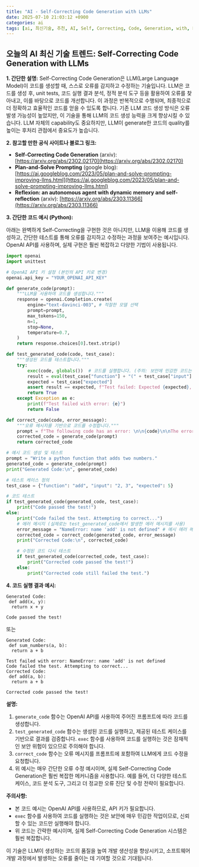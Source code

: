 ```yaml
---
title: "AI - Self-Correcting Code Generation with LLMs"
date: 2025-07-10 21:03:12 +0900
categories: ai
tags: [ai, 최신기술, 추천, AI, Self, Correcting, Code, Generation, with, LLMs]
---
```


## 오늘의 AI 최신 기술 트렌드: **Self-Correcting Code Generation with LLMs**

**1. 간단한 설명:**
Self-Correcting Code Generation은 LLM(Large Language Model)이 코드를 생성할 때, 스스로 오류를 감지하고 수정하는 기술입니다. LLM은 코드를 생성 후, unit tests, 코드 실행 결과 분석, 정적 분석 도구 등을 활용하여 오류를 찾아내고, 이를 바탕으로 코드를 개선합니다. 이 과정은 반복적으로 수행되며, 최종적으로 더 정확하고 효율적인 코드를 얻을 수 있도록 합니다.  기존 LLM 코드 생성 방식은 오류 발생 가능성이 높았지만, 이 기술을 통해 LLM의 코드 생성 능력을 크게 향상시킬 수 있습니다. LLM 자체의 capability도 중요하지만, LLM이 generate한 코드의 quality를 높이는 후처리 관점에서 중요도가 높습니다.

**2. 참고할 만한 공식 사이트나 블로그 링크:**

*   **Self-Correcting Code Generation** (arxiv): [https://arxiv.org/abs/2302.02170](https://arxiv.org/abs/2302.02170)
*   **Plan-and-Solve Prompting** (google blog): [https://ai.googleblog.com/2023/05/plan-and-solve-prompting-improving-llms.html](https://ai.googleblog.com/2023/05/plan-and-solve-prompting-improving-llms.html)
*   **Reflexion: an autonomous agent with dynamic memory and self-reflection** (arxiv): [https://arxiv.org/abs/2303.11366](https://arxiv.org/abs/2303.11366)

**3. 간단한 코드 예시 (Python):**

아래는 완벽하게 Self-Correcting을 구현한 것은 아니지만, LLM을 이용해 코드를 생성하고, 간단한 테스트를 통해 오류를 감지하고 수정하는 과정을 보여주는 예시입니다. OpenAI API를 사용하며, 실제 구현은 훨씬 복잡하고 다양한 기법이 사용됩니다.

```python
import openai
import unittest

# OpenAI API 키 설정 (본인의 API 키로 변경)
openai.api_key = "YOUR_OPENAI_API_KEY"

def generate_code(prompt):
    """LLM을 사용하여 코드를 생성합니다."""
    response = openai.Completion.create(
        engine="text-davinci-003", # 적절한 모델 선택
        prompt=prompt,
        max_tokens=150,
        n=1,
        stop=None,
        temperature=0.7,
    )
    return response.choices[0].text.strip()

def test_generated_code(code, test_case):
    """생성된 코드를 테스트합니다."""
    try:
        exec(code, globals())  # 코드를 실행합니다. (주의: 보안에 민감한 코드는 실행하지 않도록 주의!)
        result = eval(test_case["function"] + "(" + test_case["input"] + ")")
        expected = test_case["expected"]
        assert result == expected, f"Test failed: Expected {expected}, but got {result}"
        return True
    except Exception as e:
        print(f"Test failed with error: {e}")
        return False

def correct_code(code, error_message):
    """오류 메시지를 기반으로 코드를 수정합니다."""
    prompt = f"The following code has an error: \n\n{code}\n\nThe error is: {error_message}\n\nCorrect the code:"
    corrected_code = generate_code(prompt)
    return corrected_code

# 예시 코드 생성 및 테스트
prompt = "Write a python function that adds two numbers."
generated_code = generate_code(prompt)
print("Generated Code:\n", generated_code)

# 테스트 케이스 정의
test_case = {"function": "add", "input": "2, 3", "expected": 5}

# 코드 테스트
if test_generated_code(generated_code, test_case):
    print("Code passed the test!")
else:
    print("Code failed the test. Attempting to correct...")
    # 에러 메시지 (실제로는 test_generated_code에서 발생한 에러 메시지를 사용)
    error_message = "NameError: name 'add' is not defined" # 예시 에러 메시지
    corrected_code = correct_code(generated_code, error_message)
    print("Corrected Code:\n", corrected_code)

    # 수정된 코드 다시 테스트
    if test_generated_code(corrected_code, test_case):
        print("Corrected code passed the test!")
    else:
        print("Corrected code still failed the test.")
```

**4. 코드 실행 결과 예시:**

```
Generated Code:
 def add(x, y):
  return x + y

Code passed the test!
```

또는

```
Generated Code:
 def sum_numbers(a, b):
  return a + b

Test failed with error: NameError: name 'add' is not defined
Code failed the test. Attempting to correct...
Corrected Code:
 def add(a, b):
  return a + b

Corrected code passed the test!
```

**설명:**

1.  `generate_code` 함수는 OpenAI API를 사용하여 주어진 프롬프트에 따라 코드를 생성합니다.
2.  `test_generated_code` 함수는 생성된 코드를 실행하고, 제공된 테스트 케이스를 기반으로 결과를 검증합니다.  `exec` 함수를 사용하여 코드를 실행하는 것은 잠재적인 보안 위험이 있으므로 주의해야 합니다.
3.  `correct_code` 함수는 오류 메시지를 프롬프트에 포함하여 LLM에게 코드 수정을 요청합니다.
4.  위 예시는 매우 간단한 오류 수정 예시이며, 실제 Self-Correcting Code Generation은 훨씬 복잡한 메커니즘을 사용합니다. 예를 들어, 더 다양한 테스트 케이스, 코드 분석 도구, 그리고 더 정교한 오류 진단 및 수정 전략이 필요합니다.

**주의사항:**

*   본 코드 예시는 OpenAI API를 사용하므로, API 키가 필요합니다.
*   `exec` 함수를 사용하여 코드를 실행하는 것은 보안에 매우 민감한 작업이므로, 신뢰할 수 있는 코드만 실행해야 합니다.
*   위 코드는 간략한 예시이며, 실제 Self-Correcting Code Generation 시스템은 훨씬 복잡합니다.

이 기술은 LLM이 생성하는 코드의 품질을 높여 개발 생산성을 향상시키고, 소프트웨어 개발 과정에서 발생하는 오류를 줄이는 데 기여할 것으로 기대됩니다.

